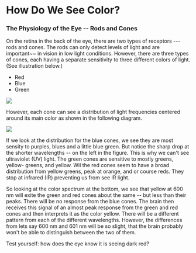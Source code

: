 How Do We See Color?
=============

### The Physiology of the Eye -- Rods and Cones

On the retina in the back of the eye, there are two types of receptors --- rods and cones.  The rods can only detect levels of light and are important~~ in vision in low light conditions.  However, there are three types of cones, each having a separate sensitivity to three different colors of light.  (See illustration below.)

 - Red
- Blue
- Green



![](http://www.signs.com/blog/wp-content/uploads/2015/10/Rods-and-Cones.png) 


However, each cone can see a distribution of light frequencies centered around its main color as shown in the following diagram.


![](https://encrypted-tbn2.gstatic.com/images?q=tbn:ANd9GcToNrmS7PA4ilX8Wbuh_9nfneDif0TiBqwW4ingMMxPZTY8E6Ca)

If we look at the distribution for the blue cones, we see they are most sensity to purples, blues and a little blue green.  But notice the sharp drop at the shorter wavelengths -- on the left in the figure.  This is why we can't see ultraviolet (UV) light.  The green cones are sensitive to mostly greens, yellow- greens, and yellow.  Wil the red cones seem to have a broad distribution from yellow greens, peak at orange, and or course reds.  They stop at infrared (IR) preventing us from see IR light.

So looking at the color spectrum at the bottom, we see that yellow at 600 nm will exite the green and red cones about the same -- but less than their peaks.  There will be no response from the blue cones.  The brain then receives this signal of an almost peak response from the green and red cones and then interprets it as the color yellow.  There will be a different pattern from each of the different wavelengths.  However, the differences from lets say 600 nm and 601 nm will be so slight, that the brain probably won't be able to distinguish between the two of them.

Test yourself: how does the eye know it is seeing dark red?